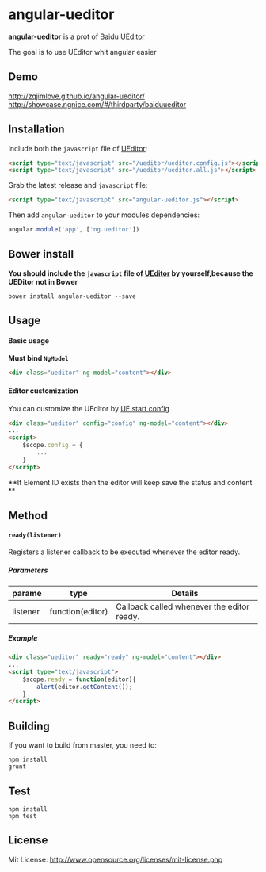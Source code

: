 angular-ueditor
===============
**angular-ueditor** is a prot of Baidu [UEditor](http://ueditor.baidu.com)

The goal is to use UEditor whit angular easier

## Demo

http://zqjimlove.github.io/angular-ueditor/ 
http://showcase.ngnice.com/#/thirdparty/baiduueditor

## Installation

Include both the `javascript` file of [UEditor](http://ueditor.baidu.com):

```html
<script type="text/javascript" src="/ueditor/ueditor.config.js"></script>
<script type="text/javascript" src="/ueditor/ueditor.all.js"></script>
```

Grab the latest release and `javascript` file:

```html
<script type="text/javascript" src="angular-ueditor.js"></script>
```

Then add `angular-ueditor` to your modules dependencies:

```js
angular.module('app', ['ng.ueditor'])
```

## Bower install

**You should include the `javascript` file of [UEditor](http://ueditor.baidu.com) by yourself,because the UEDitor not in Bower**

```Shell
bower install angular-ueditor --save
```

## Usage

#### Basic usage

**Must bind `NgModel`**

```html
<div class="ueditor" ng-model="content"></div>
```

#### Editor customization

You can customize the UEditor by [UE start config](http://fex-team.github.io/ueditor/#start-config)


```html
<div class="ueditor" config="config" ng-model="content"></div>
...
<script>
    $scope.config = {
        ...
    }
</script>
```

**If Element ID exists then the editor will keep save the status and content ** 

## Method

#### `ready(listener)`

Registers a listener callback to be executed whenever the editor ready.

##### Parameters

parame       |type                         |Details
-------------|-----------------------------|-------
listener     |function(editor)             |Callback called whenever the editor ready.

##### Example

```html
<div class="ueditor" ready="ready" ng-model="content"></div>
...
<script type="text/javascript">
    $scope.ready = function(editor){
        alert(editor.getContent());
    }
</script>
```

## Building

If you want to build from master, you need to:

```Shell
npm install
grunt
```

## Test

```Shell
npm install
npm test
```

## License

Mit License: http://www.opensource.org/licenses/mit-license.php
